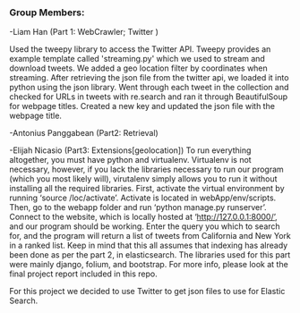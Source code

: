 ### Group Members:
  -Liam Han (Part 1: WebCrawler; Twitter )
  
  Used the tweepy library to access the Twitter API. Tweepy provides an example template called 'streaming.py' which
we used to stream and download tweets. We added a geo location filter by coordinates when streaming.
After retrieving the json file from the twitter api, we loaded it into python using the json library. 
Went through each tweet in the collection and checked for URLs in tweets with re.search and ran it through BeautifulSoup
for webpage titles. Created a new key and updated the json file with the webpage title.  

  -Antonius Panggabean (Part2: Retrieval)
  
  -Elijah Nicasio (Part3: Extensions[geolocation])
  To run everything altogether, you must have python and virtualenv. Virtualenv is not necessary, however, if you lack the libraries necessary to run our program (which you most likely will), virutalenv simply allows you to run it without installing all the required libraries. First, activate the virtual environment by running ‘source /loc/activate’. Activate is located in webApp/env/scripts. Then, go to the webapp folder and run ‘python manage.py runserver’. Connect to the website, which is locally hosted at ‘http://127.0.0.1:8000/’, and our program should be working. Enter the query you which to search for, and the program will return a list of tweets from California and New York in a ranked list. Keep in mind that this all assumes that indexing has already been done as per the part 2, in elasticsearch.
  The libraries used for this part were mainly django, folium, and bootstrap. For more info, please look at the final project report included in this repo.
  


For this project we decided to use Twitter to get json files to use for Elastic Search.  


